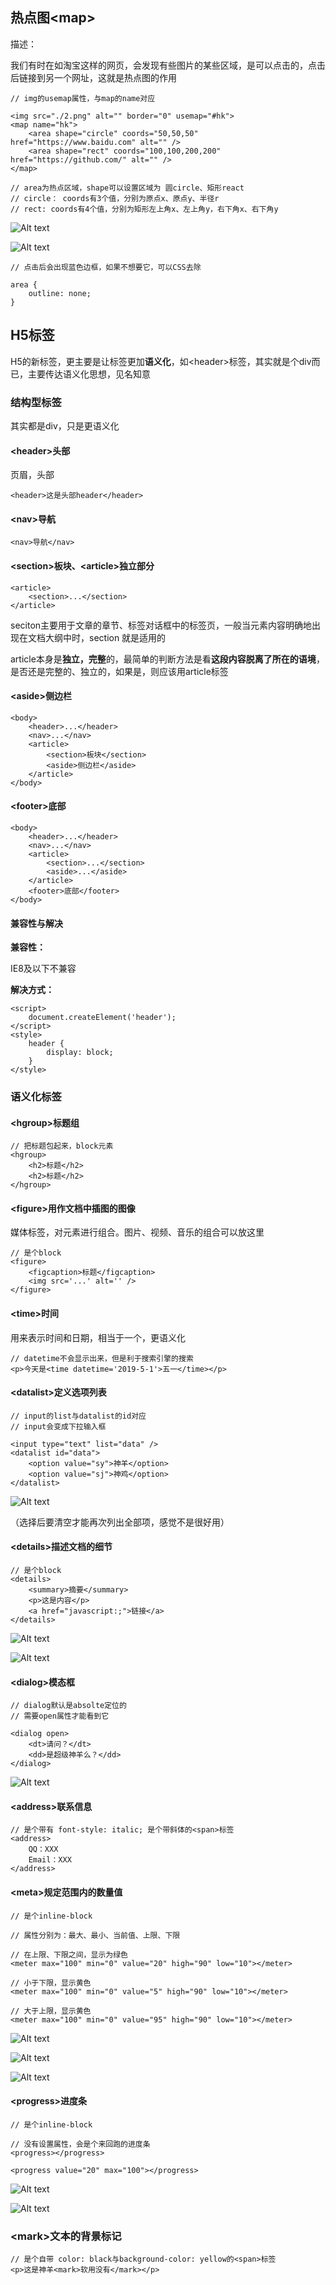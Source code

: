 ## 热点图\<map>

描述：

我们有时在如淘宝这样的网页，会发现有些图片的某些区域，是可以点击的，点击后链接到另一个网址，这就是热点图的作用
    
    // img的usemap属性，与map的name对应
    
    <img src="./2.png" alt="" border="0" usemap="#hk">
    <map name="hk">
        <area shape="circle" coords="50,50,50" href="https://www.baidu.com" alt="" />
        <area shape="rect" coords="100,100,200,200" href="https://github.com/" alt="" />
    </map>
    
    // area为热点区域，shape可以设置区域为 圆circle、矩形react
    // circle： coords有3个值，分别为原点x、原点y、半径r
    // rect: coords有4个值，分别为矩形左上角x、左上角y，右下角x、右下角y
    
![Alt text](./imgs/15-01.png)

![Alt text](./imgs/15-02.png)

    // 点击后会出现蓝色边框，如果不想要它，可以CSS去除
    
    area {
        outline: none;
    }
    
## H5标签

H5的新标签，更主要是让标签更加**语义化**，如\<header>标签，其实就是个div而已，主要传达语义化思想，见名知意

### 结构型标签

其实都是div，只是更语义化

#### \<header>头部
    
页眉，头部

    <header>这是头部header</header>
    
#### \<nav>导航
    
    <nav>导航</nav>
    
#### \<section>板块、\<article>独立部分

    <article>
        <section>...</section>
    </article>
    
seciton主要用于文章的章节、标签对话框中的标签页，一般当元素内容明确地出现在文档大纲中时，section 就是适用的

article本身是**独立，完整**的，最简单的判断方法是看**这段内容脱离了所在的语境**，是否还是完整的、独立的，如果是，则应该用article标签

#### \<aside>侧边栏

    <body>
        <header>...</header>
        <nav>...</nav>
        <article>
            <section>板块</section>
            <aside>侧边栏</aside>
        </article>
    </body>
    
#### \<footer>底部

    <body>
        <header>...</header>
        <nav>...</nav>
        <article>
            <section>...</section>
            <aside>...</aside>
        </article>
        <footer>底部</footer>
    </body>
    
#### 兼容性与解决

**兼容性：**

IE8及以下不兼容

**解决方式：**

    <script>
        document.createElement('header');
    </script>
    <style>
        header {
            display: block;
        }
    </style>
    
### 语义化标签

#### \<hgroup>标题组
    
    // 把标题包起来，block元素
    <hgroup>
        <h2>标题</h2>
        <h2>标题</h2>
    </hgroup>

#### \<figure>用作文档中插图的图像

媒体标签，对元素进行组合。图片、视频、音乐的组合可以放这里
    
    // 是个block
    <figure>
        <figcaption>标题</figcaption>
        <img src='...' alt='' />
    </figure>
    
#### \<time>时间

用来表示时间和日期，相当于一个<span>，更语义化
    
    // datetime不会显示出来，但是利于搜索引擎的搜索
    <p>今天是<time datetime='2019-5-1'>五一</time></p>
    
#### \<datalist>定义选项列表
    
    // input的list与datalist的id对应
    // input会变成下拉输入框
    
    <input type="text" list="data" />
    <datalist id="data">
        <option value="sy">神羊</option>
        <option value="sj">神鸡</option>
    </datalist>
    
![Alt text](./imgs/15-03.png)

（选择后要清空才能再次列出全部项，感觉不是很好用）

#### \<details>描述文档的细节
    
    // 是个block
    <details>
        <summary>摘要</summary>
        <p>这是内容</p>
        <a href="javascript:;">链接</a>
    </details>
    
![Alt text](./imgs/15-04.png)

![Alt text](./imgs/15-05.png)

#### \<dialog>模态框
    
    // dialog默认是absolte定位的
    // 需要open属性才能看到它
    
    <dialog open>
        <dt>请问？</dt>
        <dd>是超级神羊么？</dd>
    </dialog>
    
![Alt text](./imgs/15-06.png)

#### \<address>联系信息
    
    // 是个带有 font-style: italic; 是个带斜体的<span>标签
    <address>
        QQ：XXX
        Email：XXX
    </address>
    
#### \<meta>规定范围内的数量值

    // 是个inline-block
    
    // 属性分别为：最大、最小、当前值、上限、下限
    
    // 在上限、下限之间，显示为绿色
    <meter max="100" min="0" value="20" high="90" low="10"></meter>
    
    // 小于下限，显示黄色
    <meter max="100" min="0" value="5" high="90" low="10"></meter>
    
    // 大于上限，显示黄色
    <meter max="100" min="0" value="95" high="90" low="10"></meter>
    
![Alt text](./imgs/15-07.png)

![Alt text](./imgs/15-08.png)

![Alt text](./imgs/15-09.png)

#### \<progress>进度条

    // 是个inline-block
    
    // 没有设置属性，会是个来回跑的进度条
    <progress></progress>
    
    <progress value="20" max="100"></progress>
    
![Alt text](./imgs/15-10.png)

![Alt text](./imgs/15-11.png)

### \<mark>文本的背景标记

    // 是个自带 color: black与background-color: yellow的<span>标签
    <p>这是神羊<mark>软用没有</mark></p>